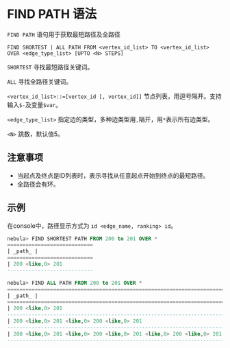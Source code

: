 # FIND PATH 语法

`FIND PATH` 语句用于获取最短路径及全路径

```
FIND SHORTEST | ALL PATH FROM <vertex_id_list> TO <vertex_id_list>
OVER <edge_type_list> [UPTO <N> STEPS]
```

`SHORTEST` 寻找最短路径关键词。

`ALL` 寻找全路径关键词。

`<vertex_id_list>::=[vertex_id [, vertex_id]]` 节点列表，用逗号隔开。支持输入```$-```及变量```$var```。

`<edge_type_list>` 指定边的类型，多种边类型用```,```隔开，用```*```表示所有边类型。

`<N>` 跳数，默认值5。

## 注意事项

- 当起点及终点是ID列表时，表示寻找从任意起点开始到终点的最短路径。
- 全路径会有环。

## 示例

在console中，路径显示方式为 `id <edge_name, ranking> id`。

```SQL
nebula> FIND SHORTEST PATH FROM 200 to 201 OVER *
============================
| _path_ |
============================
| 200 <like,0> 201
----------------------------
```

```SQL
nebula> FIND ALL PATH FROM 200 to 201 OVER *
====================================================================================================
| _path_ |
====================================================================================================
| 200 <like,0> 201
----------------------------------------------------------------------------------------------------
| 200 <like,0> 201 <like,0> 200 <like,0> 201
----------------------------------------------------------------------------------------------------
| 200 <like,0> 201 <like,0> 200 <like,0> 201 <like,0> 200 <like,0> 201
----------------------------------------------------------------------------------------------------
```
